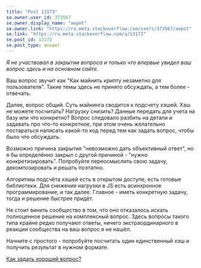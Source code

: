 ```yaml
---
title: "Post 13173"
se.owner.user_id: 373567
se.owner.display_name: "aepot"
se.owner.link: "https://ru.meta.stackoverflow.com/users/373567/aepot"
se.link: "https://ru.meta.stackoverflow.com/a/13173"
se.post_id: 13173
se.post_type: answer
---
```

<p><em>Я не участвовал в закрытии вопроса и только что впервые увидел ваш вопрос здесь и на основном сайте.</em></p>
<p>Ваш вопрос звучит как &quot;Как майнить крипту незаметно для пользователя&quot;. Такие темы здесь не принято обсуждать, а тем более - отвечать.</p>
<p>Далее, вопрос общий. Суть майнинга сводится к подсчету хэшей. Хэш не можете посчитать? Нагрузку снизить? Данные передать для учета на базу или что конкретно? Вопрос следовало разбить на детали и задавать про что-то конкретное, при этом очень желательно постараться написать какой-то код перед тем как задать вопрос, чтобы было что обсуждать.</p>
<p>Возможно причина закрытия &quot;невозможно дать объективный ответ&quot;, но я бы определённо закрыл с другой причиной - &quot;нужно конкретизировать&quot;. Попробуйте переосмыслить свою задачу, декомпозировать и решать поэтапно.</p>
<p>Алгоритмы подсчёта хэшей есть в открытом доступе, есть готовые библиотеки. Для снижения нагрузки в JS есть асинхронное программирование, и так далее. Главное - иметь конкретную задачу, тогда и решение быстрее придёт.</p>
<p>Не стоит винить сообщество в том, что оно отказалось искать полноценное решение на комплексный вопрос. Здесь вопросы такого типа крайне редко получают ответы, ничего экстраординарного в реакции сообщества на ваш вопрос я не нашёл.</p>
<p>Начните с простого - попробуйте посчитать один единственный хэш и получить результат в нужном формате.</p>
<p><a href="https://ru.stackoverflow.com/help/how-to-ask">Как задать хороший вопрос?</a></p>
